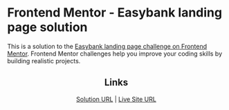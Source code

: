 # Frontend Mentor - Easybank landing page solution

This is a solution to the [Easybank landing page challenge on Frontend Mentor](https://www.frontendmentor.io/challenges/easybank-landing-page-WaUhkoDN). Frontend Mentor challenges help you improve your coding skills by building realistic projects.

 <h2 style="text-align:center;">Links</h2>
 <p style="text-align:center;">
  <a href="https://your-solution-url.com">Solution URL</a> | <a href="https://your-live-site-url.com">Live Site URL</a>
 </p>
